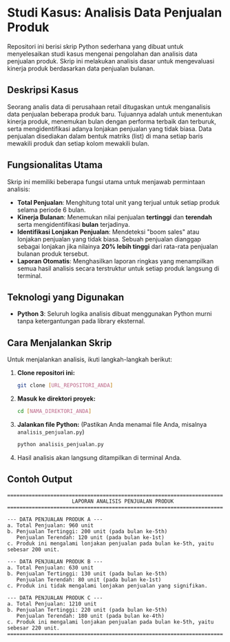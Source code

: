 # Studi Kasus: Analisis Data Penjualan Produk

Repositori ini berisi skrip Python sederhana yang dibuat untuk menyelesaikan studi kasus mengenai pengolahan dan analisis data penjualan produk. Skrip ini melakukan analisis dasar untuk mengevaluasi kinerja produk berdasarkan data penjualan bulanan.

##  Deskripsi Kasus

Seorang analis data di perusahaan retail ditugaskan untuk menganalisis data penjualan beberapa produk baru. Tujuannya adalah untuk menentukan kinerja produk, menemukan bulan dengan performa terbaik dan terburuk, serta mengidentifikasi adanya lonjakan penjualan yang tidak biasa. Data penjualan disediakan dalam bentuk matriks (list) di mana setiap baris mewakili produk dan setiap kolom mewakili bulan.

## Fungsionalitas Utama

Skrip ini memiliki beberapa fungsi utama untuk menjawab permintaan analisis:

-   **Total Penjualan**: Menghitung total unit yang terjual untuk setiap produk selama periode 6 bulan.
-   **Kinerja Bulanan**: Menemukan nilai penjualan **tertinggi** dan **terendah** serta mengidentifikasi **bulan** terjadinya.
-   **Identifikasi Lonjakan Penjualan**: Mendeteksi "boom sales" atau lonjakan penjualan yang tidak biasa. Sebuah penjualan dianggap sebagai lonjakan jika nilainya **20% lebih tinggi** dari rata-rata penjualan bulanan produk tersebut.
-   **Laporan Otomatis**: Menghasilkan laporan ringkas yang menampilkan semua hasil analisis secara terstruktur untuk setiap produk langsung di terminal.

## Teknologi yang Digunakan

-   **Python 3**: Seluruh logika analisis dibuat menggunakan Python murni tanpa ketergantungan pada library eksternal.

## Cara Menjalankan Skrip

Untuk menjalankan analisis, ikuti langkah-langkah berikut:

1.  **Clone repositori ini:**
    ```bash
    git clone [URL_REPOSITORI_ANDA]
    ```
2.  **Masuk ke direktori proyek:**
    ```bash
    cd [NAMA_DIREKTORI_ANDA]
    ```
3.  **Jalankan file Python:**
    (Pastikan Anda menamai file Anda, misalnya `analisis_penjualan.py`)
    ```bash
    python analisis_penjualan.py
    ```
4.  Hasil analisis akan langsung ditampilkan di terminal Anda.

## Contoh Output

```text
======================================================================
                     LAPORAN ANALISIS PENJUALAN PRODUK                  
======================================================================

--- DATA PENJUALAN PRODUK A ---
a. Total Penjualan: 960 unit
b. Penjualan Tertinggi: 200 unit (pada bulan ke-5th)
   Penjualan Terendah: 120 unit (pada bulan ke-1st)
c. Produk ini mengalami lonjakan penjualan pada bulan ke-5th, yaitu sebesar 200 unit.

--- DATA PENJUALAN PRODUK B ---
a. Total Penjualan: 630 unit
b. Penjualan Tertinggi: 130 unit (pada bulan ke-5th)
   Penjualan Terendah: 80 unit (pada bulan ke-1st)
c. Produk ini tidak mengalami lonjakan penjualan yang signifikan.

--- DATA PENJUALAN PRODUK C ---
a. Total Penjualan: 1210 unit
b. Penjualan Tertinggi: 220 unit (pada bulan ke-5th)
   Penjualan Terendah: 180 unit (pada bulan ke-4th)
c. Produk ini mengalami lonjakan penjualan pada bulan ke-5th, yaitu sebesar 220 unit.
======================================================================
